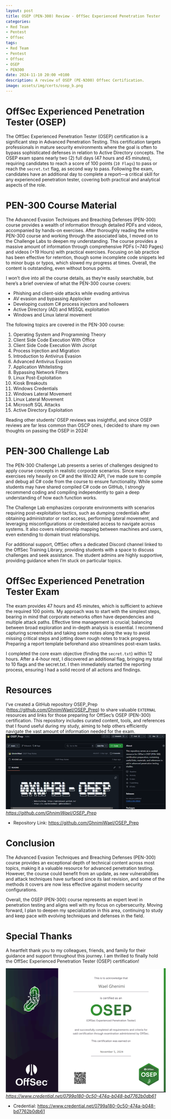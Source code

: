 ```yaml
---
layout: post
title: OSEP (PEN-300) Review - OffSec Experienced Penetration Tester
categories:
- Red Team
- Pentest
- Offsec
tags:
- Red Team
- Pentest
- Offsec
- OSEP
- PEN300
date: 2024-11-10 20:00 +0100
description: A review of OSEP (PE-N300) Offsec Certification.
image: assets/img/certs/osep_b.png
---
```


# OffSec Experienced Penetration Tester (OSEP)
The OffSec Experienced Penetration Tester (OSEP) certification is a significant step in Advanced Penetration Testing. This certification targets professionals in mature security environments where the goal is often to bypass sophisticated defenses in relation to Active Directory concepts. The OSEP exam spans nearly two (2) full days (47 hours and 45 minutes), requiring candidates to reach a score of 100 points (`10 Flags`) to pass or reach the `secret.txt` flag, as second way to pass. Following the exam, candidates have an additional day to complete a report—a critical skill for any experienced penetration tester, covering both practical and analytical aspects of the role.

# PEN-300 Course Material
The Advanced Evasion Techniques and Breaching Defenses (PEN-300) course provides a wealth of information through detailed PDFs and videos, accompanied by hands-on exercises. After thoroughly reading the entire PEN-300 course and working through the associated labs, I moved on to the Challenge Labs to deepen my understanding. The course provides a massive amount of information through comprehensive PDFs (~740 Pages) and videos (+19 Hours) with practical exercises. Focusing on lab practice has been effective for retention, though some incomplete code snippets led to minor bugs or typos, which slowed my progress at times. Overall, the content is outstanding, even without bonus points.

I won’t dive into all the course details, as they’re easily searchable, but here’s a brief overview of what the PEN-300 course covers:

- Phishing and client-side attacks while evading antivirus
- AV evasion and bypassing Applocker
- Developing custom C# process injectors and hollowers
- Active Directory (AD) and MSSQL exploitation
- Windows and Linux lateral movement

The following topics are covered in the PEN-300 course:

1. Operating System and Programming Theory
2. Client Side Code Execution With Office
3. Client Side Code Execution With Jscript
4. Process Injection and Migration
5. Introduction to Antivirus Evasion
6. Advanced Antivirus Evasion
7. Application Whitelisting
8. Bypassing Network Filters
9. Linux Post-Exploitation
10. Kiosk Breakouts
11. Windows Credentials
12. Windows Lateral Movement
13. Linux Lateral Movement
14. Microsoft SQL Attacks
15. Active Directory Exploitation

Reading other students’ OSEP reviews was insightful, and since OSEP reviews are far less common than OSCP ones, I decided to share my own thoughts on passing the OSEP in 2024!

# PEN-300 Challenge Lab
The PEN-300 Challenge Lab presents a series of challenges designed to apply course concepts in realistic corporate scenarios. Since many exercises rely heavily on C# and the Win32 API, I’ve made sure to compile and debug all C# code from the course to ensure functionality. While some students may have shared compiled C# code on GitHub, I strongly recommend coding and compiling independently to gain a deep understanding of how each function works. 

The Challenge Lab emphasizes corporate environments with scenarios requiring post-exploitation tactics, such as dumping credentials after obtaining administrator or root access, performing lateral movement, and leveraging misconfigurations or credentialed access to navigate across systems. It also covers relationship mapping between machines and users, even extending to domain trust relationships.

For additional support, OffSec offers a dedicated Discord channel linked to the OffSec Training Library, providing students with a space to discuss challenges and seek assistance. The student admins are highly supportive, providing guidance when I’m stuck on particular topics.

# OffSec Experienced Penetration Tester Exam
The exam provides 47 hours and 45 minutes, which is sufficient to achieve the required 100 points. My approach was to start with the simplest steps, bearing in mind that corporate networks often have dependencies and multiple attack paths. Effective time management is crucial; balancing between broad exploration and in-depth analysis is essential. I recommend capturing screenshots and taking some notes along the way to avoid missing critical steps and jotting down rough notes to track progress. Preparing a report template beforehand also streamlines post-exam tasks.

I completed the core exam objective (finding the `secret.txt`) within 12 hours. After a 4-hour rest, I discovered an additional flag, bringing my total to 10 flags and the secret.txt. I then immediately started the reporting process, ensuring I had a solid record of all actions and findings.

# Resources
I’ve created a GitHub repository OSEP_Prep (https://github.com/GhnimiWael/OSEP_Prep) to share valuable `EXTERNAL` resources and links for those preparing for OffSec’s OSEP (PEN-300) certification. This repository includes curated content, tools, and references that I found useful during my study, aiming to help others efficiently navigate the vast amount of information needed for the exam.
![osep_rep](/assets/img/certs/osep/osep_repo.png)
_https://github.com/GhnimiWael/OSEP_Prep_
- Repository Link: https://github.com/GhnimiWael/OSEP_Prep

# Conclusion
The Advanced Evasion Techniques and Breaching Defenses (PEN-300) course provides an exceptional depth of technical content across most topics, making it a valuable resource for advanced penetration testing. However, the course could benefit from an update, as new vulnerabilities and attack techniques have surfaced since its last revision, and some of the methods it covers are now less effective against modern security configurations.

Overall, the OSEP (PEN-300) course represents an expert level in penetration testing and aligns well with my focus on cybersecurity. Moving forward, I plan to deepen my specialization in this area, continuing to study and keep pace with evolving techniques and defenses in the field.

# Special Thanks

A heartfelt thank you to my colleagues, friends, and family for their guidance and support throughout this journey. I am thrilled to finally hold the OffSec Experienced Penetration Tester (OSEP) certification!

![osep_cert](/assets/img/certs/osep/osep_cert.png)
_https://www.credential.net/0799a180-0c50-474a-b048-bd7762b0db61_

- Credential: https://www.credential.net/0799a180-0c50-474a-b048-bd7762b0db61